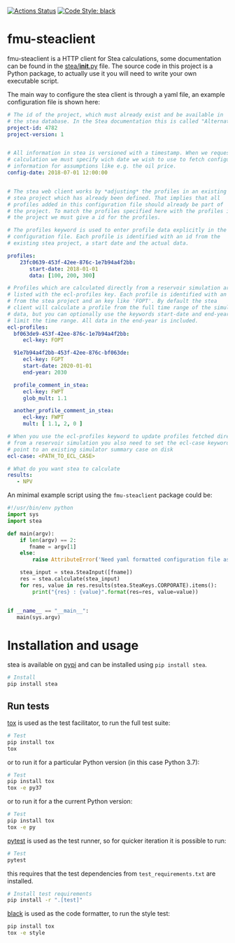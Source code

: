 [![Actions Status](https://github.com/equinor/stea/workflows/CI/badge.svg)](https://github.com/equinor/stea/actions?query=workflow=CI)
[![Code Style: black](https://img.shields.io/badge/code%20style-black-000000.svg)](https://github.com/psf/black)


# fmu-steaclient

fmu-steaclient is a HTTP client for Stea calculations, some documentation can be found in
the [stea/__init__.py](stea/__init__.py) file. The source code in this project
is a Python package, to actually use it you will need to write your own
executable script.

The main way to configure the stea client is through a yaml file, an example
configuration file is shown here:

```yaml
# The id of the project, which must already exist and be available in
# the stea database. In the Stea documentation this is called "AlternativeId".
project-id: 4782
project-version: 1


# All information in stea is versioned with a timestamp. When we request a
# calculation we must specify wich date we wish to use to fetch configuration
# information for assumptions like e.g. the oil price.
config-date: 2018-07-01 12:00:00


# The stea web client works by *adjusting* the profiles in an existing
# stea project which has already been defined. That implies that all
# profiles added in this configuration file should already be part of
# the project. To match the profiles specified here with the profiles in
# the project we must give a id for the profiles.

# The profiles keyword is used to enter profile data explicitly in the
# configuration file. Each profile is identified with an id from the
# existing stea project, a start date and the actual data.

profiles:
    23fc0639-453f-42ee-876c-1e7b94a4f2bb:
       start-date: 2018-01-01
       data: [100, 200, 300]

# Profiles which are calculated directly from a reservoir simulation are
# listed with the ecl-profiles key. Each profile is identified with an id
# from the stea project and an key like 'FOPT'. By default the stea
# client will calculate a profile from the full time range of the simulated
# data, but you can optionally use the keywords start-date and end-year to
# limit the time range. All data in the end-year is included.
ecl-profiles:
  bf063de9-453f-42ee-876c-1e7b94a4f2bb:
     ecl-key: FOPT

  91e7b94a4f2bb-453f-42ee-876c-bf063de:
     ecl-key: FGPT
     start-date: 2020-01-01
     end-year: 2030

  profile_comment_in_stea:
     ecl-key: FWPT
     glob_mult: 1.1

  another_profile_comment_in_stea:
     ecl-key: FWPT
     mult: [ 1.1, 2, 0 ]

# When you use the ecl-profiles keyword to update profiles fetched directly
# from a reservoir simulation you also need to set the ecl-case keyword to
# point to an existing simulator summary case on disk
ecl-case: <PATH_TO_ECL_CASE>

# What do you want stea to calculate
results:
   - NPV
```

An minimal example script using the `fmu-steaclient` package could be:

```python
#!/usr/bin/env python
import sys
import stea

def main(argv):
    if len(argv) == 2:
       fname = argv[1]
    else:
        raise AttributeError('Need yaml formatted configuration file as first commandline argument')

    stea_input = stea.SteaInput([fname])
    res = stea.calculate(stea_input)
    for res, value in res.results(stea.SteaKeys.CORPORATE).items():
        print("{res} : {value}".format(res=res, value=value))


if __name__ == "__main__":
   main(sys.argv)

```

# Installation and usage

stea is available on [pypi](https://pypi.org/project/stea/) and can be installed using `pip install stea`.

```sh
# Install
pip install stea
```

## Run tests
[tox](https://tox.readthedocs.io/en/latest/) is used as the test facilitator,
to run the full test suite:

```sh
# Test
pip install tox
tox
```

or to run it for a particular Python version (in this case Python 3.7):

```sh
# Test
pip install tox
tox -e py37
```

or to run it for a the current Python version:

```sh
# Test
pip install tox
tox -e py
```

[pytest](https://docs.pytest.org/en/latest/) is used as the test runner, so for quicker
iteration it is possible to run:

```sh
# Test
pytest
```

this requires that the test dependencies from `test_requirements.txt` are installed.

```sh
# Install test requirements
pip install -r ".[test]"
```

[black](https://pypi.org/project/black/) is used as the code formatter, to run the style test:

```sh
pip install tox
tox -e style
```
